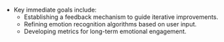 - Key immediate goals include:
  - Establishing a feedback mechanism to guide iterative improvements.
  - Refining emotion recognition algorithms based on user input.
  - Developing metrics for long-term emotional engagement.